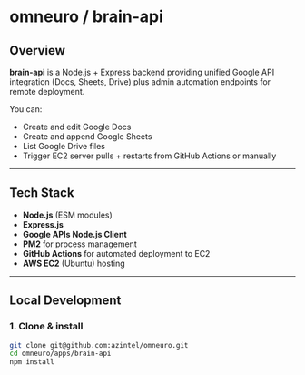 # omneuro / brain-api

## Overview
**brain-api** is a Node.js + Express backend providing unified Google API integration (Docs, Sheets, Drive) plus admin automation endpoints for remote deployment.

You can:
- Create and edit Google Docs
- Create and append Google Sheets
- List Google Drive files
- Trigger EC2 server pulls + restarts from GitHub Actions or manually

---

## Tech Stack
- **Node.js** (ESM modules)
- **Express.js**
- **Google APIs Node.js Client**
- **PM2** for process management
- **GitHub Actions** for automated deployment to EC2
- **AWS EC2** (Ubuntu) hosting

---

## Local Development

### 1. Clone & install
```bash
git clone git@github.com:azintel/omneuro.git
cd omneuro/apps/brain-api
npm install